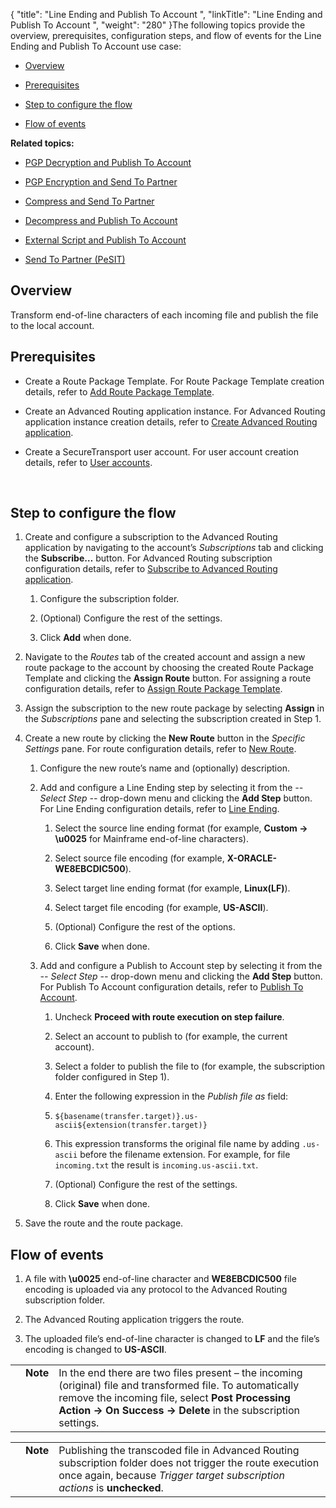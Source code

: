 {
    "title": "Line Ending and Publish To Account ",
    "linkTitle": "Line Ending and Publish To Account ",
    "weight": "280"
}The following topics provide the overview, prerequisites, configuration steps, and flow of events for the Line Ending and Publish To Account use case:

-   [Overview](#overview)
-   [Prerequisites](#prerequi)
-   [Step to configure the flow](#step)
-   [Flow of events](#flow)

**Related topics:**

-   [PGP Decryption and Publish To Account](../c_st_pgp_decryption_publish_to_account)
-   [PGP Encryption and Send To Partner](../c_st_send_to_partner)
-   [Compress and Send To Partner](../c_st_compress_send_to_partner)
-   [Decompress and Publish To Account](../c_st_decompress_publish_to_account)
-   [External Script and Publish To Account](../c_st_external_script_send_to_partnet)
-   [Send To Partner (PeSIT)](../c_st_send_to_partner_pesit)

## <span id="Overview"></span>Overview

Transform end-of-line characters of each incoming file and publish the file to the local account.

## <span id="Prerequi"></span>Prerequisites

-   Create a Route Package Template. For Route Package Template creation details, refer to [Add Route Package Template](../../../c_st_configuration/t_st_manage_route_package_templates).
-   Create an Advanced Routing application instance. For Advanced Routing application instance creation details, refer to [Create Advanced Routing application](../../../c_st_configuration/t_st_create_advanced_routing_application).
-   Create a SecureTransport user account. For user account creation details, refer to [User accounts](../../../../accounts/useraccounts).

 

## <span id="Step"></span>Step to configure the flow

1.  Create and configure a subscription to the Advanced Routing application by navigating to the account’s *Subscriptions* tab and clicking the **Subscribe…** button. For Advanced Routing subscription configuration details, refer to [Subscribe to Advanced Routing application](../../../c_st_configuration/t_st_subscribe_advanced_routing_application).
    1.  Configure the subscription folder.
    2.  (Optional) Configure the rest of the settings.
    3.  Click **Add** when done.
2.  Navigate to the *Routes* tab of the created account and assign a new route package to the account by choosing the created Route Package Template and clicking the **Assign Route** button. For assigning a route configuration details, refer to [Assign Route Package Template](../../../c_st_configuration/t_st_assign_route_package_template).
3.  Assign the subscription to the new route package by selecting **Assign** in the *Subscriptions* pane and selecting the subscription created in Step 1.
4.  Create a new route by clicking the **New Route** button in the *Specific Settings* pane. For route configuration details, refer to [New Route](../../../c_st_configuration/t_st_manage_routes).
    1.  Configure the new route’s name and (optionally) description.
    2.  Add and configure a Line Ending step by selecting it from the *-- Select Step --* drop-down menu and clicking the **Add Step** button. For Line Ending configuration details, refer to [Line Ending](../../../c_st_route_step_transformations/t_st_line_ending).
        1.  Select the source line ending format (for example, **Custom -> \\u0025** for Mainframe end-of-line characters).
        2.  Select source file encoding (for example, **X-ORACLE-WE8EBCDIC500**).
        3.  Select target line ending format (for example, **Linux(LF)**).
        4.  Select target file encoding (for example, **US-ASCII**).
        5.  (Optional) Configure the rest of the options.
        6.  Click **Save** when done.
    3.  Add and configure a Publish to Account step by selecting it from the *-- Select Step --* drop-down menu and clicking the **Add Step** button. For Publish To Account configuration details, refer to [Publish To Account](../../../c_st_route_steps/t_st_publish_to_account).
        1.  Uncheck **Proceed with route execution on step failure**.
        2.  Select an account to publish to (for example, the current account).
        3.  Select a folder to publish the file to (for example, the subscription folder configured in Step 1).
        4.  Enter the following expression in the *Publish file as* field:
        5.  `${basename(transfer.target)}.us-ascii${extension(transfer.target)}`
        6.  This expression transforms the original file name by adding `.us-ascii` before the filename extension. For example, for file `incoming.txt` the result is `incoming.us-ascii.txt`.
        7.  (Optional) Configure the rest of the settings.
        8.  Click **Save** when done.
5.  Save the route and the route package.

## <span id="Flow"></span>Flow of events

1.  A file with **\\u0025** end-of-line character and **WE8EBCDIC500** file encoding is uploaded via any protocol to the Advanced Routing subscription folder.
2.  The Advanced Routing application triggers the route.
3.  The uploaded file’s end-of-line character is changed to **LF** and the file’s encoding is changed to **US-ASCII**.

<table cellpadding="0" cellspacing="0">
   <col/>
   <col/>
   <col/>
      <tr>
         <td valign="top">         </td>
         <td valign="top"><span><b>Note</b></span>
         </td>
         <td data-mc-autonum="&lt;b&gt;Note&lt;/b&gt;" valign="top">In the end there are two files present – the incoming (original) file and transformed file. To automatically remove the incoming file, select <strong>Post Processing Action -&gt; On Success -&gt; Delete</strong> in the subscription settings.         </td>
      </tr>
</table>

<table cellpadding="0" cellspacing="0">
   <col/>
   <col/>
   <col/>
      <tr>
         <td valign="top">         </td>
         <td valign="top"><span><b>Note</b></span>
         </td>
         <td data-mc-autonum="&lt;b&gt;Note&lt;/b&gt;" valign="top">Publishing the transcoded file in <span>Advanced Routing</span> subscription folder does not trigger the route execution once again, because <em>Trigger target subscription actions</em> is <strong>unchecked</strong>.         </td>
      </tr>
</table>
